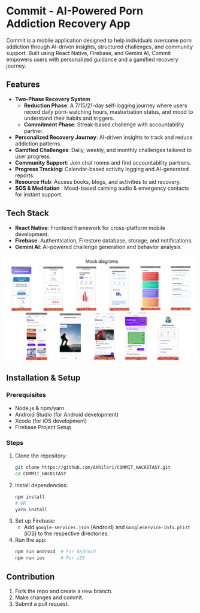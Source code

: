 # Commit - AI-Powered Porn Addiction Recovery App

Commit is a mobile application designed to help individuals overcome porn addiction through AI-driven insights, structured challenges, and community support. Built using React Native, Firebase, and Gemini AI, Commit empowers users with personalized guidance and a gamified recovery journey.

## Features
- **Two-Phase Recovery System**  
  - **Reduction Phase**: A 7/15/21-day self-logging journey where users record daily porn-watching hours, masturbation status, and mood to understand their habits and triggers.  
  - **Commitment Phase**: Streak-based challenge with accountability partner.
- **Personalized Recovery Journey**: AI-driven insights to track and reduce addiction patterns.
- **Gamified Challenges**: Daily, weekly, and monthly challenges tailored to user progress.
- **Community Support**: Join chat rooms and find accountability partners.
- **Progress Tracking**: Calendar-based activity logging and AI-generated reports.
- **Resource Hub**: Access books, blogs, and activities to aid recovery.
- **SOS & Meditation** : Mood-based calming audio & emergency contacts for instant support.

## Tech Stack
- **React Native**: Frontend framework for cross-platform mobile development.
- **Firebase**: Authentication, Firestore database, storage, and notifications.
- **Gemini AI**: AI-powered challenge generation and behavior analysis.

![Commit App UI](./assets/images/mock.png)

## Installation & Setup
### Prerequisites
- Node.js & npm/yarn
- Android Studio (for Android development)
- Xcode (for iOS development)
- Firebase Project Setup

### Steps
1. Clone the repository:
   ```sh
   git clone https://github.com/Akhilsri/COMMIT_HACKSTASY.git
   cd COMMIT_HACKSTASY
   ```
2. Install dependencies:
   ```sh
   npm install
   # OR
   yarn install
   ```
3. Set up Firebase:
   - Add `google-services.json` (Android) and `GoogleService-Info.plist` (iOS) to the respective directories.
4. Run the app:
   ```sh
   npm run android  # For Android
   npm run ios      # For iOS
   ```

## Contribution
1. Fork the repo and create a new branch.
2. Make changes and commit.
3. Submit a pull request.

